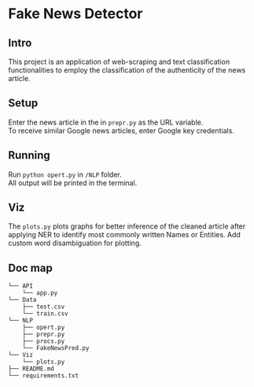 # Fake News Detector

## Intro
This project is an application of web-scraping and text classification functionalities to employ the classification of the authenticity of the news article.

## Setup
Enter the news article in the in `prepr.py` as the URL variable. \
To receive similar Google news articles, enter Google key credentials.

## Running
Run `python opert.py` in `/NLP` folder. \
All output will be printed in the terminal.

## Viz
The `plots.py` plots graphs for better inference of the cleaned article after applying NER to identify most commonly written Names or Entities. Add custom word disambiguation for plotting.

## Doc map
```
└── API
    └── app.py
└── Data
    ├── test.csv
    └── train.csv
└── NLP
    ├── opert.py
    ├── prepr.py
    ├── procs.py
    └── FakeNewsPred.py
└── Viz
    └── plots.py
├── README.md
└── requirements.txt
```
